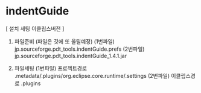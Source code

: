 # indentGuide

[ 설치 세팅 이클립스버전 ]

1. 파일준비 (파일은 깃에 또 올릴예정)
 (1번파일) jp.sourceforge.pdt_tools.indentGuide.prefs
 (2번파일) jp.sourceforge.pdt_tools.indentGuide_1.4.1.jar

2. 파일세팅
 (1번파일) 프로젝트경로 .metadata/.plugins/org.eclipse.core.runtime/.settings
 (2번파일) 이클립스경로 .plugins